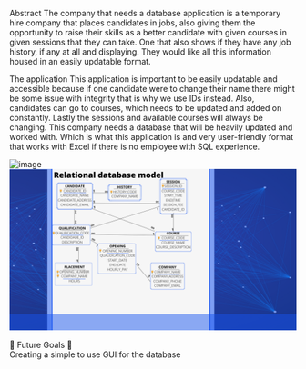 Abstract
The company that needs a database application is a temporary hire company that places candidates in jobs, also giving them the opportunity to raise their skills as a better candidate with given courses in given sessions that they can take. One that also shows if they have any job history, if any at all and displaying.  They would like all this information housed in an easily updatable format.

The application
This application is important to be easily updatable and accessible because if one candidate were to change their name there might be some issue with integrity that is why we use IDs instead. Also, candidates can go to courses, which needs to be updated and added on constantly. Lastly the sessions and available courses will always be changing. This company needs a database that will be heavily updated and worked with. Which is what this application is and very user-friendly format that works with Excel if there is no employee with SQL experience.

![image](https://user-images.githubusercontent.com/38010690/146120439-e700220e-d7da-40da-977d-b58057736745.png)
![image](https://github.com/AshleyJM-k/Temp_Candidate_finder/blob/main/Images/Relational%20database.png?raw=true)

 
🌟 Future Goals 🌟 <br>
Creating a simple to use GUI for the database 
